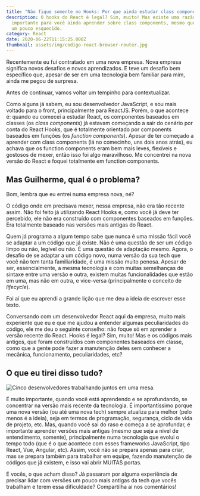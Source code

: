 ```yaml
---
title: "Não fique somente no Hooks: Por que ainda estudar class components"
description: O hooks do React é legal? Sim, muito! Mas existe uma razão muito
  importante para você ainda aprender sobre class components, mesmo que esteja
  um pouco esquecido.
category: React
date: 2020-06-22T11:15:25.000Z
thumbnail: assets/img/codigo-react-browser-router.jpg
---
```

Recentemente eu fui contratado em uma nova empresa. Nova empresa significa novos desafios e novos aprendizados. E teve um desafio bem específico que, apesar de ser em uma tecnologia bem familiar para mim, ainda me pegou de surpresa.

Antes de continuar, vamos voltar um tempinho para contextualizar.

Como alguns já sabem, eu sou desenvolvedor JavaScript, e sou mais voltado para o front, principalmente para ReactJS. Porém, o que acontece é: quando eu comecei a estudar React, os componentes baseados em classes (os *class components*) já estavam começando a sair do cenário por conta do React Hooks, que é totalmente orientado por components baseados em funções (os *function components*). Apesar de ter começado a aprender com class components (lá no comecinho, uns dois anos atrás), eu achava que os function components eram bem mais leves, flexíveis e gostosos de mexer, então isso foi algo maravilhoso. Me concentrei na nova versão do React e foquei totalmente em function components.

## Mas Guilherme, qual é o problema?

Bom, lembra que eu entrei numa empresa nova, né?

O código onde em precisava mexer, nessa empresa, não era tão recente assim. Não foi feito já utilizando React Hooks e, como você já deve ter percebido, ele não era construído com componentes baseados em funções. Era totalmente baseado nas versões mais antigas do React.

Quem já programa a algum tempo sabe que nunca é uma missão fácil você se adaptar a um código que já existe. Não é uma questão de ser um código limpo ou não, legível ou não. É uma questão de adaptação mesmo. Agora, o desafio de se adaptar a um código novo, numa versão da sua tech que você não tem tanta familiaridade, é uma missão muito penosa. Apesar de ser, essencialmente, a mesma tecnologia e com muitas semelhanças de sintaxe entre uma versão e outra, existem muitas funcionalidades que estão em uma, mas não em outra, e vice-versa (principalmente o conceito de *lifecycle*).

Foi aí que eu aprendi a grande lição que me deu a ideia de escrever esse texto.

Conversando com um desenvolvedor React aqui da empresa, muito mais experiente que eu e que me ajudou a entender algumas peculiaridades do código, ele me deu o seguinte conselho: não foque só em aprender a versão recente do React. Hooks é legal? Sim, muito! Mas e os códigos mais antigos, que foram construídos com componentes baseados em classe, como que a gente pode fazer a manutenção deles sem conhecer a mecânica, funcionamento, peculiaridades, etc?

## O que eu tirei disso tudo?

![Cinco desenvolvedores trabalhando juntos em uma mesa.](assets/img/group-of-devs.jpeg "O que eu tirei disso tudo?")

É muito importante, quando você está aprendendo e se aprofundando, se concentrar na versão mais recente da tecnologia. É importantíssimo porque uma nova versão (ou até uma nova tech) sempre atualiza para melhor (pelo menos é a ideia), seja em termos de programação, segurança, ciclo de vida de projeto, etc. Mas, quando você sai do raso e começa a se aprofundar, é importante aprender versões mais antigas (mesmo que seja a nível de entendimento, somente), principalmente numa tecnologia que evolui o tempo todo (que é o que acontece com esses frameworks JavaScript, tipo React, Vue, Angular, etc). Assim, você não se prepara apenas para criar, mas se prepara também para trabalhar em equipe, fazendo manutenção de códigos que já existem, e isso vai abrir MUITAS portas.

E vocês, o que acham disso? Já passaram por alguma experiência de precisar lidar com versões um pouco mais antigas da tech que vocês trabalham e terem essa dificuldade? Compartilha aí nos comentários!